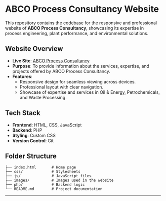 # ABCO Process Consultancy Website

This repository contains the codebase for the responsive and professional website of **ABCO Process Consultancy**, showcasing its expertise in process engineering, plant performance, and environmental solutions.

## Website Overview
- **Live Site**: [ABCO Process Consultancy](https://abcoprocess.com/)
- **Purpose**: To provide information about the services, expertise, and projects offered by ABCO Process Consultancy.
- **Features**: 
  - Responsive design for seamless viewing across devices.
  - Professional layout with clear navigation.
  - Showcase of expertise and services in Oil & Energy, Petrochemicals, and Waste Processing.

## Tech Stack
- **Frontend**: HTML, CSS, JavaScript
- **Backend**: PHP
- **Styling**: Custom CSS
- **Version Control**: Git

## Folder Structure
```
├── index.html       # Home page
├── css/             # Stylesheets
├── js/              # JavaScript files
├── images/          # Images used in the website
├── php/             # Backend logic
└── README.md        # Project documentation
```
---
